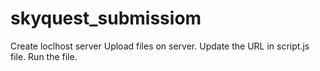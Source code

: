 # skyquest_submissiom

Create loclhost server
Upload files on server.
Update the URL in script.js file.
Run the file.
